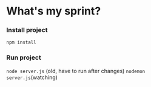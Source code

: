 # What's my sprint?

### Install project
```npm install```

### Run project
```node server.js``` (old, have to run after changes)
```nodemon server.js```(watching)